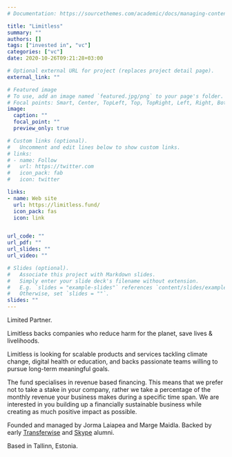 ```yaml
---
# Documentation: https://sourcethemes.com/academic/docs/managing-content/

title: "Limitless"
summary: ""
authors: []
tags: ["invested in", "vc"]
categories: ["vc"]
date: 2020-10-26T09:21:28+03:00

# Optional external URL for project (replaces project detail page).
external_link: ""

# Featured image
# To use, add an image named `featured.jpg/png` to your page's folder.
# Focal points: Smart, Center, TopLeft, Top, TopRight, Left, Right, BottomLeft, Bottom, BottomRight.
image:
  caption: ""
  focal_point: ""
  preview_only: true

# Custom links (optional).
#   Uncomment and edit lines below to show custom links.
# links:
# - name: Follow
#   url: https://twitter.com
#   icon_pack: fab
#   icon: twitter

links:
- name: Web site
  url: https://limitless.fund/
  icon_pack: fas
  icon: link


url_code: ""
url_pdf: ""
url_slides: ""
url_video: ""

# Slides (optional).
#   Associate this project with Markdown slides.
#   Simply enter your slide deck's filename without extension.
#   E.g. `slides = "example-slides"` references `content/slides/example-slides.md`.
#   Otherwise, set `slides = ""`.
slides: ""
---
```

Limited Partner.

Limitless backs companies who reduce harm for the planet, save lives & livelihoods.

Limitless is looking for scalable products and services tackling climate change, digital health or 
education, and backs passionate teams willing to pursue long-term meaningful goals.

The fund specialises in revenue based financing. This means that we prefer not to take a stake in your company, rather we take a percentage of the monthly revenue your business makes during a specific time span. 
We are interested in you building up a financially sustainable business
while creating as much positive impact as possible.

Founded and managed by Jorma Laiapea and Marge Maidla.
Backed by early [Transferwise](/project/transferwise) and [Skype](/project/skype) alumni.

Based in Tallinn, Estonia.